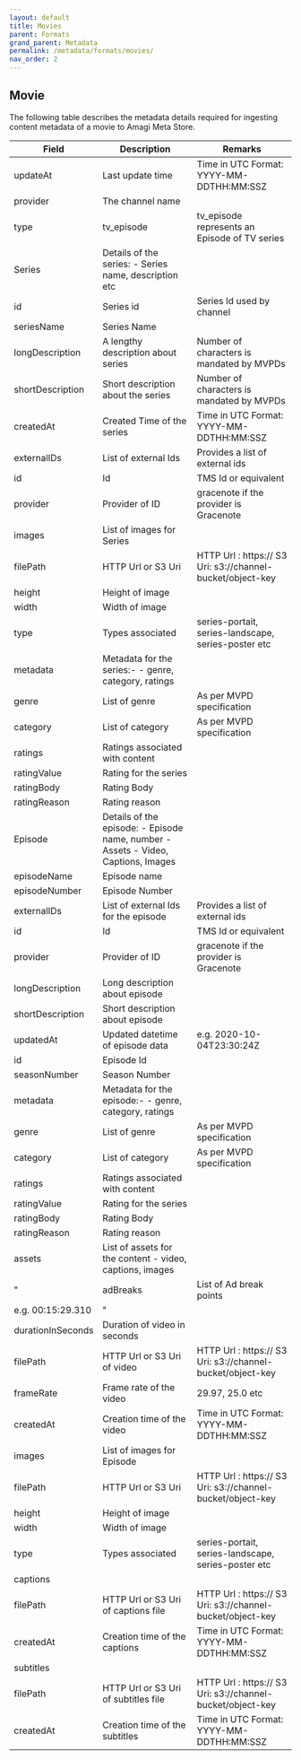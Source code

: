 ```yaml
---
layout: default
title: Movies
parent: Formats
grand_parent: Metadata
permalink: /metadata/formats/movies/
nav_order: 2
---
```

## Movie

The following table describes the metadata details required for ingesting content metadata of a movie to Amagi Meta Store. 

|Field|Description|Remarks|
|---|---|---|
|updateAt|Last update time|Time in UTC Format: YYYY-MM-DDTHH:MM:SSZ|
|provider|The channel name||
|type|tv_episode|tv_episode represents an Episode of TV series|
|Series|Details of the series: - Series name, description etc||
|id|Series id|Series Id used by channel|
|seriesName|Series Name||
|longDescription|A lengthy description about series|Number of characters is mandated by MVPDs|
|shortDescription|Short description about the series|Number of characters is mandated by MVPDs|
|createdAt|Created Time of the series|Time in UTC Format: YYYY-MM-DDTHH:MM:SSZ|
|externalIDs|List of external Ids|Provides a list of external ids|
|id|Id|TMS Id or equivalent|
|provider|Provider of ID|gracenote if the provider is Gracenote|
|images|List of images for Series||
|filePath|HTTP Url or S3 Uri|HTTP Url : https:// S3 Uri: s3://channel-bucket/object-key|
|height|Height of image||
|width|Width of image||
|type|Types associated|series-portait, series-landscape, series-poster etc|
|metadata|Metadata for the series:- - genre, category, ratings||
|genre|List of genre|As per MVPD specification|
|category|List of category|As per MVPD specification|
|ratings|Ratings associated with content||
|ratingValue|Rating for the series||
|ratingBody|Rating Body||
|ratingReason|Rating reason||
|Episode|Details of the episode: - Episode name, number - Assets - Video, Captions, Images||
|episodeName|Episode name||
|episodeNumber|Episode Number||
|externalIDs|List of external Ids for the episode|Provides a list of external ids|
|id|Id|TMS Id or equivalent|
|provider|Provider of ID|gracenote if the provider is Gracenote|
|longDescription|Long description about episode||
|shortDescription|Short description about episode||
|updatedAt|Updated datetime of episode data|e.g. 2020-10-04T23:30:24Z|
|id|Episode Id||
|seasonNumber|Season Number||
|metadata|Metadata for the episode:- - genre, category, ratings||
|genre|List of genre|As per MVPD specification|
|category|List of category|As per MVPD specification|
|ratings|Ratings associated with content||
|ratingValue|Rating for the series||
|ratingBody|Rating Body||
|ratingReason|Rating reason||
|assets|List of assets for the content - video, captions, images||
"|adBreaks|List of Ad break points|HH:MM:SS.msec
e.g. 00:15:29.310|"
|durationInSeconds|Duration of video in seconds||
|filePath|HTTP Url or S3 Uri of video|HTTP Url : https:// S3 Uri: s3://channel-bucket/object-key|
|frameRate|Frame rate of the video|29.97, 25.0 etc|
|createdAt|Creation time of the video|Time in UTC Format: YYYY-MM-DDTHH:MM:SSZ|
|images|List of images for Episode||
|filePath|HTTP Url or S3 Uri|HTTP Url : https:// S3 Uri: s3://channel-bucket/object-key|
|height|Height of image||
|width|Width of image||
|type|Types associated|series-portait, series-landscape, series-poster etc|
|captions|||
|filePath|HTTP Url or S3 Uri of captions file|HTTP Url : https:// S3 Uri: s3://channel-bucket/object-key|
|createdAt|Creation time of the captions|Time in UTC Format: YYYY-MM-DDTHH:MM:SSZ|
|subtitles|||
|filePath|HTTP Url or S3 Uri of subtitles file|HTTP Url : https:// S3 Uri: s3://channel-bucket/object-key|
|createdAt|Creation time of the subtitles|Time in UTC Format: YYYY-MM-DDTHH:MM:SSZ|
